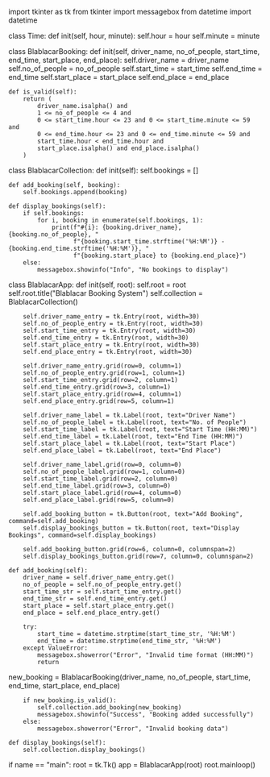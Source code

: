 import tkinter as tk
from tkinter import messagebox
from datetime import datetime

class Time:
    def init(self, hour, minute):
        self.hour = hour
        self.minute = minute

class BlablacarBooking:
    def init(self, driver_name, no_of_people, start_time, end_time, start_place, end_place):
        self.driver_name = driver_name
        self.no_of_people = no_of_people
        self.start_time = start_time
        self.end_time = end_time
        self.start_place = start_place
        self.end_place = end_place

    def is_valid(self):
        return (
            driver_name.isalpha() and
            1 <= no_of_people <= 4 and
            0 <= start_time.hour <= 23 and 0 <= start_time.minute <= 59 and
            0 <= end_time.hour <= 23 and 0 <= end_time.minute <= 59 and
            start_time.hour < end_time.hour and
            start_place.isalpha() and end_place.isalpha()
        )

class BlablacarCollection:
    def init(self):
        self.bookings = []

    def add_booking(self, booking):
        self.bookings.append(booking)

    def display_bookings(self):
        if self.bookings:
            for i, booking in enumerate(self.bookings, 1):
                print(f"#{i}: {booking.driver_name}, {booking.no_of_people}, "
                      f"{booking.start_time.strftime('%H:%M')} - {booking.end_time.strftime('%H:%M')}, "
                      f"{booking.start_place} to {booking.end_place}")
        else:
            messagebox.showinfo("Info", "No bookings to display")

class BlablacarApp:
    def init(self, root):
        self.root = root
        self.root.title("Blablacar Booking System")
        self.collection = BlablacarCollection()

        self.driver_name_entry = tk.Entry(root, width=30)
        self.no_of_people_entry = tk.Entry(root, width=30)
        self.start_time_entry = tk.Entry(root, width=30)
        self.end_time_entry = tk.Entry(root, width=30)
        self.start_place_entry = tk.Entry(root, width=30)
        self.end_place_entry = tk.Entry(root, width=30)

        self.driver_name_entry.grid(row=0, column=1)
        self.no_of_people_entry.grid(row=1, column=1)
        self.start_time_entry.grid(row=2, column=1)
        self.end_time_entry.grid(row=3, column=1)
        self.start_place_entry.grid(row=4, column=1)
        self.end_place_entry.grid(row=5, column=1)

        self.driver_name_label = tk.Label(root, text="Driver Name")
        self.no_of_people_label = tk.Label(root, text="No. of People")
        self.start_time_label = tk.Label(root, text="Start Time (HH:MM)")
        self.end_time_label = tk.Label(root, text="End Time (HH:MM)")
        self.start_place_label = tk.Label(root, text="Start Place")
        self.end_place_label = tk.Label(root, text="End Place")

        self.driver_name_label.grid(row=0, column=0)
        self.no_of_people_label.grid(row=1, column=0)
        self.start_time_label.grid(row=2, column=0)
        self.end_time_label.grid(row=3, column=0)
        self.start_place_label.grid(row=4, column=0)
        self.end_place_label.grid(row=5, column=0)

        self.add_booking_button = tk.Button(root, text="Add Booking", command=self.add_booking)
        self.display_bookings_button = tk.Button(root, text="Display Bookings", command=self.display_bookings)

        self.add_booking_button.grid(row=6, column=0, columnspan=2)
        self.display_bookings_button.grid(row=7, column=0, columnspan=2)

    def add_booking(self):
        driver_name = self.driver_name_entry.get()
        no_of_people = self.no_of_people_entry.get()
        start_time_str = self.start_time_entry.get()
        end_time_str = self.end_time_entry.get()
        start_place = self.start_place_entry.get()
        end_place = self.end_place_entry.get()

        try:
            start_time = datetime.strptime(start_time_str, '%H:%M')
            end_time = datetime.strptime(end_time_str, '%H:%M')
        except ValueError:
            messagebox.showerror("Error", "Invalid time format (HH:MM)")
            return
new_booking = BlablacarBooking(driver_name, no_of_people, start_time, end_time, start_place, end_place)

        if new_booking.is_valid():
            self.collection.add_booking(new_booking)
            messagebox.showinfo("Success", "Booking added successfully")
        else:
            messagebox.showerror("Error", "Invalid booking data")

    def display_bookings(self):
        self.collection.display_bookings()

if name == "main":
    root = tk.Tk()
    app = BlablacarApp(root)
    root.mainloop()

